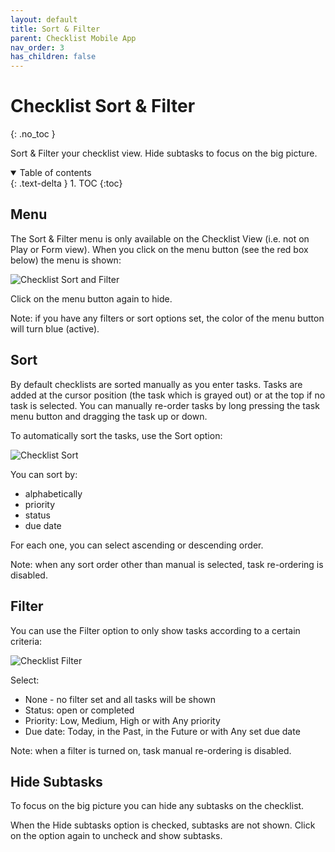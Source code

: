 ```yaml
---
layout: default
title: Sort & Filter
parent: Checklist Mobile App
nav_order: 3
has_children: false
---
```


# Checklist Sort & Filter
{: .no_toc }


Sort & Filter your checklist view. Hide subtasks to focus on the big picture.


<details open markdown="block">
  <summary>
    Table of contents
  </summary>
  {: .text-delta }
1. TOC
{:toc}
</details>

## Menu
The Sort & Filter menu is only available on the Checklist View (i.e. not on Play or Form view). When you click on the menu button (see the red box below) the menu is shown:

![Checklist Sort and Filter](/assets/images/mobile/sort-filter.png)

Click on the menu button again to hide. 

Note: if you have any filters or sort options set, the color of the menu button will turn blue (active). 

## Sort
By default checklists are sorted manually as you enter tasks. Tasks are added at the cursor position (the task which is grayed out) or at the top if no task is selected. You can manually re-order tasks by long pressing the task menu button and dragging the task up or down.

To automatically sort the tasks, use the Sort option:

![Checklist Sort](/assets/images/mobile/checklist-sort.png)

You can sort by:
* alphabetically
* priority
* status
* due date

For each one, you can select ascending or descending order.

Note: when any sort order other than manual is selected, task re-ordering is disabled.
## Filter
You can use the Filter option to only show tasks according to a certain criteria:

![Checklist Filter](/assets/images/mobile/checklist-filter.png)

Select:
* None - no filter set and all tasks will be shown
* Status: open or completed
* Priority: Low, Medium, High or with Any priority
* Due date: Today, in the Past, in the Future or with Any set due date

Note: when a filter is turned on, task manual re-ordering is disabled.

## Hide Subtasks
To focus on the big picture you can hide any subtasks on the checklist. 

When the Hide subtasks option is checked, subtasks are not shown. Click on the option again to uncheck and show subtasks.
